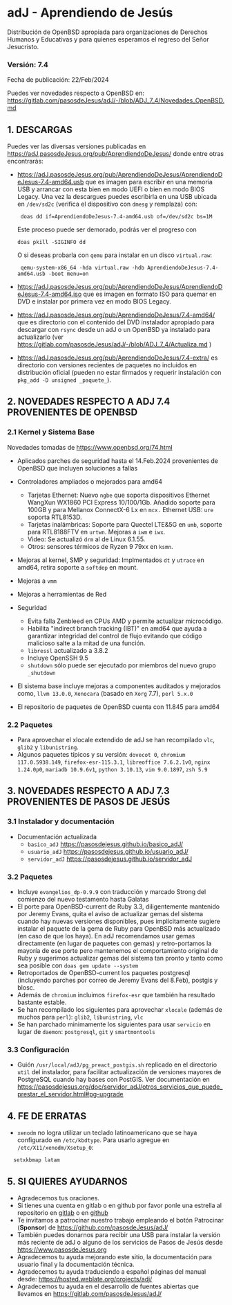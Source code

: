# adJ - Aprendiendo de Jesús

Distribución de OpenBSD apropiada para organizaciones de Derechos Humanos
y Educativas y para quienes esperamos el regreso del Señor Jesucristo.

### Versión: 7.4
Fecha de publicación: 22/Feb/2024

Puedes ver novedades respecto a OpenBSD en:
  <https://gitlab.com/pasosdeJesus/adJ/-/blob/ADJ_7_4/Novedades_OpenBSD.md>

## 1. DESCARGAS

Puedes ver las diversas versiones publicadas en
<https://adJ.pasosdeJesus.org/pub/AprendiendoDeJesus/> donde entre otras
encontrarás:

* <https://adJ.pasosdeJesus.org/pub/AprendiendoDeJesus/AprendiendoDeJesus-7.4-amd64.usb>
  que es imagen para escribir en una memoria USB y arrancar con esta bien en
  modo UEFI o bien en modo BIOS Legacy. Una vez
  la descargues puedes escribirla en una USB ubicada en `/dev/sd2c`
  (verifica el dispositivo con `dmesg` y remplaza) con:

       doas dd if=AprendiendoDeJesus-7.4-amd64.usb of=/dev/sd2c bs=1M

  Este proceso puede ser demorado, podrás ver el progreso con

      doas pkill -SIGINFO dd

  O si deseas probarla con `qemu` para instalar en un disco `virtual.raw`:

       qemu-system-x86_64 -hda virtual.raw -hdb AprendiendoDeJesus-7.4-amd64.usb -boot menu=on

* <https://adJ.pasosdeJesus.org/pub/AprendiendoDeJesus/AprendiendoDeJesus-7.4-amd64.iso>
  que es imagen en formato ISO para quemar en DVD e instalar por primera vez
  en modo BIOS Legacy.

* <https://adJ.pasosdeJesus.org/pub/AprendiendoDeJesus/7.4-amd64/>
  que es directorio con el contenido del DVD instalador apropiado para descargar
  con `rsync` desde un adJ o un OpenBSD ya instalado para actualizarlo (ver
  <https://gitlab.com/pasosdeJesus/adJ/-/blob/ADJ_7_4/Actualiza.md> )

* <https://adJ.pasosdeJesus.org/pub/AprendiendoDeJesus/7.4-extra/>
  es directorio con versiones recientes de paquetes no incluidos en
  distribución oficial (pueden no estar firmados y requerir instalación con
  `pkg_add -D unsigned _paquete_`).

## 2. NOVEDADES RESPECTO A ADJ 7.4 PROVENIENTES DE OPENBSD

### 2.1 Kernel y Sistema Base

Novedades tomadas de <https://www.openbsd.org/74.html>

* Aplicados parches de seguridad hasta el 14.Feb.2024 provenientes de
  OpenBSD que incluyen soluciones a fallas
* Controladores ampliados o mejorados para amd64
  * Tarjetas Ethernet: Nuevo `ngbe` que soporta dispositivos Ethernet
    WangXun WX1860 PCI Express 10/100/1Gb. Añadido soporte para 100GB
    y para Mellanox ConnectX-6 Lx en `mcx.` Ethernet USB: `ure` soporta 
    RTL8153D. 
  * Tarjetas inalámbricas: Soporte para Quectel LTE&5G en `umb`, soporte para
    RTL8188FTV en `urtwn`. Mejoras a `iwm` e `iwx`.
  * Video: Se actualizó `drm` al de Linux 6.1.55. 
  * Otros: sensores térmicos de Ryzen 9 79xx en `ksmn`.
* Mejoras al kernel, SMP y seguridad: Implmentados `dt` y `utrace` en amd64, 
  retira soporte a `softdep` en mount.
* Mejoras a `vmm`
* Mejoras a herramientas de Red
* Seguridad
  * Evita falla Zenbleed en CPUs AMD y permite actualizar microcódigo.
  * Habilita "indirect branch tracking (IBT)" en amd64 que ayuda a
    garantizar integridad del control de flujo evitando que código
    malicioso salte a la mitad de una función.
  * `libressl` actualizado a 3.8.2
  * Incluye OpenSSH 9.5
  * `shutdown` sólo puede ser ejecutado por miembros del nuevo grupo `_shutdown`

* El sistema base incluye mejoras a componentes auditados y mejorados
  como, `llvm 13.0.0`,  `Xenocara` (basado en `Xorg` 7.7),
  `perl 5.x.0`
* El repositorio de paquetes de OpenBSD cuenta con 11.845 para amd64


### 2.2 Paquetes

* Para aprovechar el xlocale extendido de adJ se han recompilado
  `vlc`, `glib2` y `libunistring`.
* Algunos paquetes típicos y su versión: `dovecot 0`,
  `chromium 117.0.5938.149`, `firefox-esr-115.3.1`,
  `libreoffice 7.6.2.1v0`,
  `nginx 1.24.0p0`, `mariadb 10.9.6v1`,
  `python 3.10.13`, `vim 9.0.1897`, `zsh 5.9`


## 3. NOVEDADES RESPECTO A ADJ 7.3 PROVENIENTES DE PASOS DE JESÚS

### 3.1 Instalador y documentación

* Documentación actualizada
  * `basico_adJ`
    <https://pasosdejesus.github.io/basico_adJ/>
  * `usuario_adJ`
    <https://pasosdejesus.github.io/usuario_adJ/>
  * `servidor_adJ`
    <https://pasosdejesus.github.io/servidor_adJ>

### 3.2 Paquetes

* Incluye `evangelios_dp-0.9.9` con traducción y marcado Strong del
  comienzo del nuevo testamento hasta Galatas
* El porte para OpenBSD-current de Ruby 3.3, diligentemente mantenido
  por Jeremy Evans, quita el aviso de actualizar gemas del sistema cuando
  hay nuevas versiones disponibles, pues implícitamente sugiere instalar el
  paquete de la gema de Ruby para OpenBSD más actualizado 
  (en caso de que los haya).
  En adJ recomendamos usar gemas directamente (en lugar de paquetes con gemas)
  y  retro-portamos la mayoría de ese porte pero mantenemos el
  comportamiento original de Ruby y sugerimos actualizar gemas del
  sistema tan pronto y tanto como sea posible con
  `doas gem update --system`
* Retroportados de OpenBSD-current los paquetes postgresql (incluyendo 
  parches por correo de Jeremy Evans del 8.Feb),  postgis y blosc.
* Además de `chromium` incluimos `firefox-esr` que también ha resultado
  bastante estable.
* Se han recompilado los siguientes para aprovechar `xlocale` (además de muchos
  para `perl`): `glib2`, `libunistring`, `vlc`
* Se han parchado minimamente los siguientes para usar `servicio` en lugar
  de `daemon`: `postgresql`, `git` y `smartmontools`

### 3.3 Configuración

* Guión `/usr/local/adJ/pg_preact_postgis.sh` replicado en el directorio
  `util` del instalador, para facilitar actualización
  de versiones mayores de PostgreSQL cuando hay bases con PostGIS.
  Ver documentación en
  <https://pasosdejesus.org/doc/servidor_adJ/otros_servicios_que_puede_prestar_el_servidor.html#pg-upgrade>

## 4. FE DE ERRATAS

- `xenodm` no logra utilizar un teclado latinoamericano que se haya
  configurado en `/etc/kbdtype`.  Para usarlo
  agregue en `/etc/X11/xenodm/Xsetup_0`:
```
  setxkbmap latam
```

## 5. SI QUIERES AYUDARNOS

* Agradecemos tus oraciones.
* Si tienes una cuenta en gitlab o en github por favor ponle una estrella al
  repositorio en [gitlab](https://gitlab.com/pasosdeJesus/adJ) o
  en [github](https://github.com/pasosdeJesus/adJ/)
* Te invitamos a patrocinar nuestro trabajo empleando el botón
  Patrocinar (__Sponsor__) de <https://github.com/pasosdeJesus/adJ/>
* También puedes donarnos para recibir una USB para instalar la
  versión más reciente de adJ o alguno de los servicios de Pasos
  de Jesús desde <https://www.pasosdeJesus.org>
* Agradecemos tu ayuda mejorando este sitio, la documentación
  para usuario final y la documentación técnica.
* Agradecemos tu ayuda traduciendo a español páginas del
  manual desde: <https://hosted.weblate.org/projects/adj/>
* Agradecemos tu ayuda en el desarrollo de fuentes abiertas que llevamos
  en <https://gitlab.com/pasosdeJesus/adJ/>

